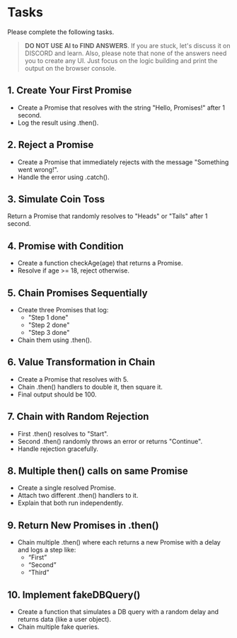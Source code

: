 # Tasks

Please complete the following tasks.

> **DO NOT USE AI to FIND ANSWERS**. If you are stuck, let's discuss it on DISCORD and learn. Also, please note that none of the answers need you to create any UI. Just focus on the logic building and print the output on the browser console.

## 1. Create Your First Promise

- Create a Promise that resolves with the string "Hello, Promises!" after 1 second.
- Log the result using .then().

## 2.  Reject a Promise

- Create a Promise that immediately rejects with the message "Something went wrong!".
- Handle the error using .catch().

## 3. Simulate Coin Toss

Return a Promise that randomly resolves to "Heads" or "Tails" after 1 second.

## 4. Promise with Condition

- Create a function checkAge(age) that returns a Promise.
- Resolve if age >= 18, reject otherwise.

## 5. Chain Promises Sequentially

- Create three Promises that log:
  - "Step 1 done"
  - "Step 2 done"
  - "Step 3 done"
- Chain them using .then().

## 6. Value Transformation in Chain

- Create a Promise that resolves with 5.
- Chain .then() handlers to double it, then square it.
- Final output should be 100.

## 7. Chain with Random Rejection

- First .then() resolves to "Start".
- Second .then() randomly throws an error or returns "Continue".
- Handle rejection gracefully.

## 8. Multiple then() calls on same Promise

- Create a single resolved Promise.
- Attach two different .then() handlers to it.
- Explain that both run independently.

## 9.  Return New Promises in .then()

- Chain multiple .then() where each returns a new Promise with a delay and logs a step like:
  - “First”
  - “Second”
  - “Third”

## 10. Implement fakeDBQuery()

- Create a function that simulates a DB query with a random delay and returns data (like a user object).
- Chain multiple fake queries.
